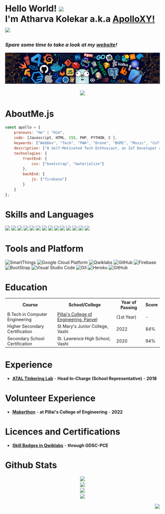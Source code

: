 # Hello World! <img src="https://media.tenor.com/HO7EBVsu04oAAAAC/pikachu-pokemon.gif" height="35"><br>I'm Atharva Kolekar a.k.a [ApolloXY!](https://github.com/apollo-xy) <img src="https://emojis.slackmojis.com/emojis/images/1643515118/11386/among_us_orange_dance.gif?1643515118" width="35"/>

<!-- https://emojis.slackmojis.com/emojis/images/1641578819/51091/pikachu_wave.gif?1641578819 -->
<h3><i>Spare some time to take a look at my <a href="https://www.protonix.tech/">website</a>!</i></h3>

<!-- <img src="https://github.com/AtharvaKolekar/AtharvaKolekar/blob/main/header.png" align="center" height="200"> -->
![](https://github.com/AtharvaKolekar/AtharvaKolekar/blob/main/header.png)

<h4 align="center"><img src="https://readme-typing-svg.herokuapp.com?font=Orbitron&size=20&duration=4000&pause=1000&color=000000&center=true&vCenter=true&width=435&lines=%F0%9F%91%A9%E2%80%8D%F0%9F%92%BB+A+Self-Motivated+Tech+Enthusiast+%F0%9F%91%A9%E2%80%8D%F0%9F%92%BB;%F0%9F%92%BB+An+Electronics+%26+IoT+Developer+%F0%9F%92%BB;%F0%9F%A4%A9%F0%9F%95%8A%EF%B8%8F+A+Computer+Engineer+%F0%9F%95%8A%EF%B8%8F%F0%9F%A4%A9;%E2%98%81+A+Google+Cloud+Developer+%E2%98%81;%F0%9F%98%8E%3C%2F%3E+A+Full+Stack+Web+Developer+%3C%2F%3E%F0%9F%98%8E;%F0%9F%9A%81+A+Drone+Creator+%F0%9F%9A%81;%F0%9F%93%B8+A+Photographer+%F0%9F%93%B8;%F0%9F%9B%A0%EF%B8%8F+A+Arduino+%26+Raspberry+Pi+Creator+%F0%9F%9B%A0%EF%B8%8F"></h4>

<!--  <h4 align="center"><samp>A Self-Motivated Tech Enthusiast,<br>An Electronics & IoT Developer,<br>A Cloud & Web Developer ☁ & <br>A Drone-Creator</samp></h4> -->
<!-- https://github.com/amandewatnitrr -->
<!-- https://github.com/anirudhbelwadi/anirudhbelwadi/blob/master/README.md? -->
<!-- https://github.com/anmol098/anmol098 -->
<!-- https://github.com/abhisheknaiidu/abhisheknaiidu -->

# AboutMe.js

```javascript
const apollo = {
    pronouns: "He" | "Him",
    code: [Javascript, HTML, CSS, PHP, PYTHON, C ],
    keywords: ["WebDev", "Tech", "PWA", "Drone", "BGMI", "Music", "Coffee"],
    description: ["A Self-Motivated Tech Enthusiast, an IoT Developer and Full Stack Web Developer"],
    technologies: {
        frontEnd: {
            css: ["bootstrap", "materialize"]
        },
        backEnd: {
            js: ["firebase"]
        }        
    }
};
```

# Skills and Languages
<p align="left">
<img src="https://img.shields.io/badge/HTML5-E34F26?style=for-the-badge&logo=HTML5&logoColor=white">  <img src="https://img.shields.io/badge/JavaScript-F7DF1E?style=for-the-badge&logo=javascript&logoColor=black">  <img src="https://img.shields.io/badge/CSS3-1572B6?style=for-the-badge&logo=CSS3&logoColor=white">  <img src="https://img.shields.io/badge/Arduino-00979D?style=for-the-badge&logo=Arduino&logoColor=white">  <img src="https://img.shields.io/badge/Raspberry_pi-C51A4A?style=for-the-badge&logo=raspberry-pi&logoColor=white">  <img src="https://img.shields.io/badge/C++-00599C?style=for-the-badge&logo=c%2B%2B&logoColor=white">  <img src="https://img.shields.io/badge/PHP-777BB4?style=for-the-badge&logo=php&logoColor=white">  <img src="https://img.shields.io/badge/C-27338e?style=for-the-badge&logo=c&logoColor=white">  <img src="https://img.shields.io/badge/Python-3776AB?style=for-the-badge&logo=Python&logoColor=white">  <img src="https://img.shields.io/badge/MySQL-4479A1?style=for-the-badge&logo=MySQL&logoColor=white">  <img src="https://img.shields.io/badge/MATLAB-800000?style=for-the-badge&logo=MathWorks&logoColor=white">  <img src="https://img.shields.io/badge/SCILAB-004C93?style=for-the-badge&logo=MathWork&logoColor=white">  <img src="https://img.shields.io/badge/Java-013243?style=for-the-badge&logo=Java&logoColor=white"> <img src="https://img.shields.io/badge/jQuery-0769AD?style=for-the-badge&logo=jquery&logoColor=white"> </p>

# Tools and Platform

![SmartThings](https://img.shields.io/badge/SmartThings-777BB4?style=for-the-badge&logo=SmartThings&logoColor=white)
![Google Cloud Platform](https://img.shields.io/badge/Google_Cloud-4285F4?style=for-the-badge&logo=google-cloud&logoColor=white)
![Qwiklabs](https://img.shields.io/badge/Qwiklabs-F5CD0E?style=for-the-badge&logo=Qwiklabs&logoColor=800000)
![GitHub](https://img.shields.io/badge/GitHub-181717?style=for-the-badge&logo=github)
![Firebase](https://img.shields.io/badge/Firebase-ffcb2c?style=for-the-badge&logo=Firebase&logoColor=DD1100)
![BootStrap](https://img.shields.io/badge/Bootstrap-7952B3?style=for-the-badge&logo=bootstrap&logoColor=white)
![Visual Studio Code](https://img.shields.io/badge/Visual_Studio_Code-007ACC?style=for-the-badge&logo=Visual-Studio-Code&logoColor=white)
![Git](https://img.shields.io/badge/Git-F05032?style=for-the-badge&logo=Git&logoColor=white)
![Heroku](https://img.shields.io/badge/Heroku-430098?style=for-the-badge&logo=Heroku&logoColor=white)
![GitHub](https://img.shields.io/badge/Railway-b63bce?style=for-the-badge&logo=railway&logoColor=white)

<!-- ![HackerRank](https://img.shields.io/badge/HackerRank-107C10?style=for-the-badge&logo=HackerRank&logoColor=black) -->
<!-- ![CodeChef](https://img.shields.io/badge/CodeChef-5B4638?style=for-the-badge&logo=CodeChef&logoColor=white) -->


# Education

<table>
  <tr>
    <th>Course</th>
    <th>School/College</th>
    <th>Year of Passing</th>
    <th>Score</th>
  </tr>
  <tr>
    <td>B.Tech in Computer Engineering</td>
    <td><a href="https://pce.ac.in/">Pillai's College of Engineering, Panvel</a></td>
    <td>(1st Year)</td>
    <td>-</td>
  </tr>
  <tr>
    <td>Higher Secondary Certification</td>
    <td>St Mary's Junior College, Vashi</td>
    <td>2022</td>
    <td>84%</td>
  </tr>
  <tr>
    <td>Secondary School Certification</td>
    <td>St. Lawrence High School, Vashi</td>
    <td>2020</td>
    <td>94%</td>
  </tr>
 </table>
 
 # Experience
- [<b>ATAL Tinkering Lab</b>](https://aim.gov.in/atl.php) - <b>Head In-Charge (School Representative)</b> - <b>2018</b>

# Volunteer Experience

- [<b>Makerthon</b>](https://drive.google.com/drive/folders/1g1qNxYeNRUOoXkljzwCMsyC2tjkH8oce?usp=sharing) - <b>at Pillai's College of Engineering</b> - <b>2022</b>

# Licences and Certifications

- [<b>Skill Badges in Qwiklabs</b>](https://www.cloudskillsboost.google/public_profiles/d3c096e9-7413-4674-9a3a-c6aabbd9fb14) - <b>through GDSC-PCE</b>

# Github Stats
<!-- <p align="center"><img src="https://github-readme-streak-stats.herokuapp.com?user=AtharvaKolekar&theme=tokyonight_duo&border_radius=5&date_format=M%20j%5B%2C%20Y%5D"></p> -->
<!-- <p align="center"><img src="https://github-profile-trophy.vercel.app/?username=anirudhbelwadi&title=Commit,Stars,Repositories,PullRequest,Followers&margin-w=15"></p> -->


<p align="center">
 
<img src="https://github-readme-streak-stats.herokuapp.com/?user=AtharvaKolekar&theme=tokyonight_duo&border_radius=5&date_format=M%20j%5B%2C%20Y%5D">
<br><img height="143px" src="https://github-readme-stats.vercel.app/api?username=atharvakolekar&hide_title=true&hide_border=true&show_icons=true&include_all_commits=true&count_private=true&line_height=21&text_color=fff&icon_color=fff&bg_color=0,b621fe,1fd1f9&theme=dark">
<br><img height="143px" src="https://github-profile-summary-cards.vercel.app/api/cards/profile-details?username=atharvakolekar&theme=github">
<br><img height="120px" src="https://github-readme-stats.vercel.app/api/top-langs/?username=atharvakolekar&hide=html&hide_title=true&hide_border=true&layout=compact&langs_count=8&text_color=fff&icon_color=fff&bg_color=0,b621fe,1fd1f9&theme=synthwave">

</p>

<!-- <p><img width="100%" height="300px" align="right" src="https://github-readme-streak-stats.herokuapp.com/?user=atharvakolekar" alt="Atharva" /></p> -->
<!--  <pre align="center"> -->
<!-- ![GitHub Streak](https://github-readme-streak-stats.herokuapp.com?user=AtharvaKolekar&theme=cobalt&border_radius=5&date_format=M%20j%5B%2C%20Y%5D) -->
<!-- ![trophy](https://github-profile-trophy.vercel.app/?username=anirudhbelwadi&title=Commit,Stars,Repositories,PullRequest,Followers&margin-w=15) -->
<!-- </pre> -->

<p align="right"><img width="300px" src="https://raw.githubusercontent.com/abhisheknaiidu/abhisheknaiidu/master/code.gif"></p>

